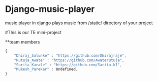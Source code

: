 # Django-music-player
music player in django plays music from /static/ directory of your project

#This is our TE mini-project

**team members
```javascript
{
    "Dhiraj_Salunke" : "https://github.com/Dhirajraje",
    "Rutuja_Awate" : "https://github.com/Awaterutuja",
    "Sarita_Karale" : "https://github.com/Sarita-k1",
    "Mukesh_Parekar" : Undefined,
}
```
